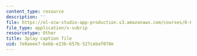 ```yaml
---
content_type: resource
description: ''
file: https://ol-ocw-studio-app-production.s3.amazonaws.com/courses/6-042j-mathematics-for-computer-science-spring-2015/7e0aeee7bebbe23b657b527cebaf078e_ZDQk45NQbEo.srt
file_type: application/x-subrip
resourcetype: Other
title: 3play caption file
uid: 7e0aeee7-bebb-e23b-657b-527cebaf078e
---
```

